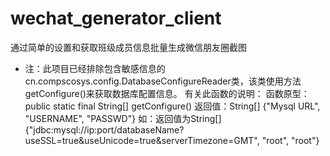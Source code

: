 # wechat_generator_client
通过简单的设置和获取班级成员信息批量生成微信朋友圈截图

* 注：此项目已经排除包含敏感信息的cn.compscosys.config.DatabaseConfigureReader类，该类使用方法getConfigure()来获取数据库配置信息。
有关此函数的说明：
函数原型：public static final String[] getConfigure()
返回值：String[] {"Mysql URL", "USERNAME", "PASSWD"}
如：返回值为String[] {"jdbc:mysql://ip:port/databaseName?useSSL=true&useUnicode=true&serverTimezone=GMT", "root", "root"}
